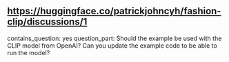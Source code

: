 ## https://huggingface.co/patrickjohncyh/fashion-clip/discussions/1

contains_question: yes
question_part: Should the example be used with the CLIP model from OpenAI? Can you update the example code to be able to run the model?
